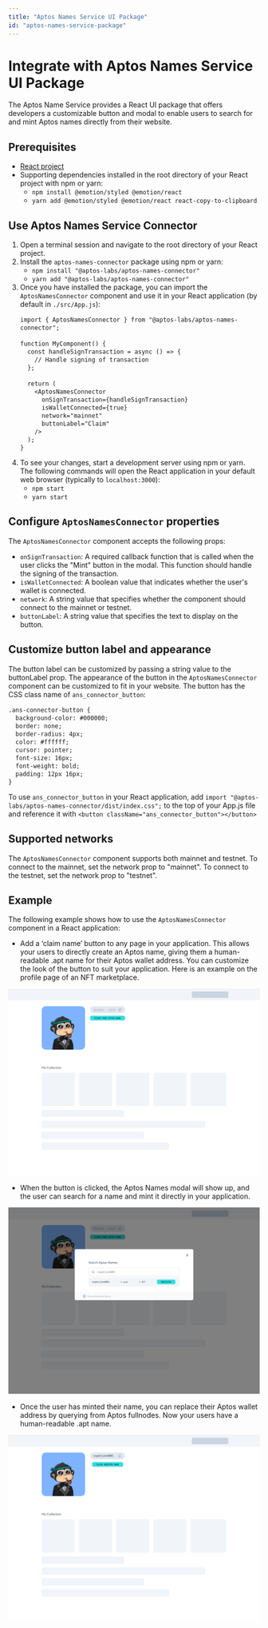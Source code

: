 ```yaml
---
title: "Aptos Names Service UI Package"
id: "aptos-names-service-package"
---
```

# Integrate with Aptos Names Service UI Package
The Aptos Name Service provides a React UI package that offers developers a customizable button and modal to enable users to search for and mint Aptos names directly from their website.

## Prerequisites
- [React project](https://create-react-app.dev/docs/getting-started/)
- Supporting dependencies installed in the root directory of your React project with npm or yarn:  
    - `npm install @emotion/styled @emotion/react`
    - `yarn add @emotion/styled @emotion/react react-copy-to-clipboard`

## Use Aptos Names Service Connector
1. Open a terminal session and navigate to the root directory of your React project.
1. Install the `aptos-names-connector` package using npm or yarn:  
    - `npm install "@aptos-labs/aptos-names-connector"`
    - `yarn add "@aptos-labs/aptos-names-connector"`
1. Once you have installed the package, you can import the `AptosNamesConnector` component and use it in your React application (by default in `./src/App.js`):
    ```
    import { AptosNamesConnector } from "@aptos-labs/aptos-names-connector";

    function MyComponent() {
      const handleSignTransaction = async () => {
        // Handle signing of transaction
      };

      return (
        <AptosNamesConnector
          onSignTransaction={handleSignTransaction}
          isWalletConnected={true}
          network="mainnet"
          buttonLabel="Claim"
        />
      );
    }
    ```
 1. To see your changes, start a development server using npm or yarn. The following commands will open the React application in your default web browser (typically to `localhost:3000`):
    - `npm start`
    - `yarn start`

## Configure `AptosNamesConnector` properties
The `AptosNamesConnector` component accepts the following props:

- `onSignTransaction`: A required callback function that is called when the user clicks the "Mint" button in the modal. This function should handle the signing of the transaction.
- `isWalletConnected`: A boolean value that indicates whether the user's wallet is connected.
- `network`: A string value that specifies whether the component should connect to the mainnet or testnet.
- `buttonLabel`: A string value that specifies the text to display on the button.

## Customize button label and appearance
The button label can be customized by passing a string value to the buttonLabel prop.
The appearance of the button in the `AptosNamesConnector` component can be customized to fit in your website. The button has the CSS class name of `ans_connector_button`:

```
.ans-connector-button {
  background-color: #000000;
  border: none;
  border-radius: 4px;
  color: #ffffff;
  cursor: pointer;
  font-size: 16px;
  font-weight: bold;
  padding: 12px 16px;
}
```
To use `ans_connector_button` in your React application, add `import "@aptos-labs/aptos-names-connector/dist/index.css";` to the top of your App.js file and reference it with `<button className="ans_connector_button"></button>`

## Supported networks
The `AptosNamesConnector` component supports both mainnet and testnet. To connect to the mainnet, set the network prop to "mainnet". To connect to the testnet, set the network prop to "testnet".

## Example
The following example shows how to use the `AptosNamesConnector` component in a React application:
<last image>


- Add a ‘claim name’ button to any page in your application. This allows your users to directly create an Aptos name, giving them a human-readable .apt name for their Aptos wallet address. You can customize the look of the button to suit your application. Here is an example on the profile page of an NFT marketplace.

![Claim name](../../static/img/docs/ans_entrypoint_example.png)

- When the button is clicked, the Aptos Names modal will show up, and the user can search for a name and mint it directly in your application.

![Show Aptos Name Service modal](../../static/img/docs/ans_entrypoint_modal_example.png)

- Once the user has minted their name, you can replace their Aptos wallet address by querying from Aptos fullnodes. Now your users have a human-readable .apt name.

![Claim another name](../../static/img/docs/ans_entrypoint_with_other_name.png)
